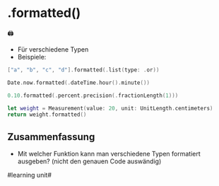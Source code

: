 # .formatted()
🖨️
- Für verschiedene Typen
- Beispiele:

```swift
["a", "b", "c", "d"].formatted(.list(type: .or))
```

```swift
Date.now.formatted(.dateTime.hour().minute())
```

```swift
0.10.formatted(.percent.precision(.fractionLength(1)))
```

```swift
let weight = Measurement(value: 20, unit: UnitLength.centimeters)
return weight.formatted()
```


## Zusammenfassung

- Mit welcher Funktion kann man verschiedene Typen formatiert ausgeben? (nicht den genauen Code auswändig)

#learning unit#